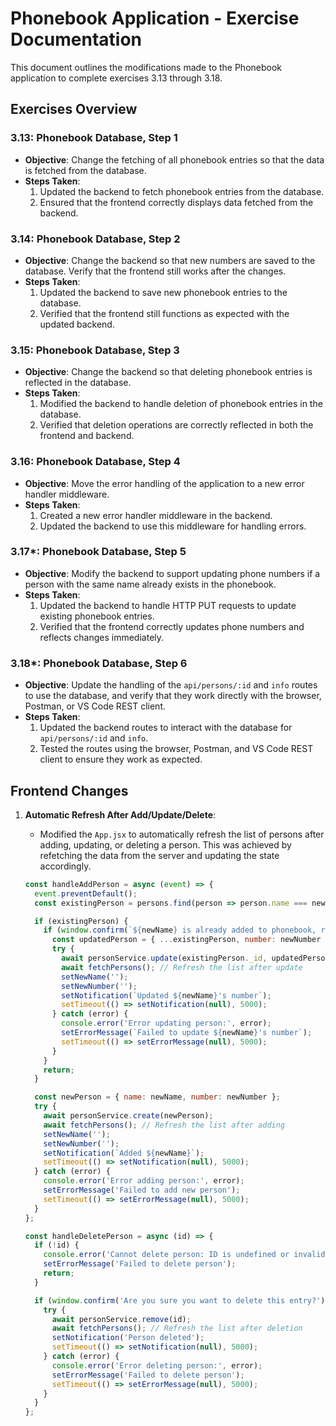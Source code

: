 # Phonebook Application - Exercise Documentation

This document outlines the modifications made to the Phonebook application to complete exercises 3.13 through 3.18.

## Exercises Overview

### 3.13: Phonebook Database, Step 1

- **Objective**: Change the fetching of all phonebook entries so that the data is fetched from the database.
- **Steps Taken**:
  1. Updated the backend to fetch phonebook entries from the database.
  2. Ensured that the frontend correctly displays data fetched from the backend.

### 3.14: Phonebook Database, Step 2

- **Objective**: Change the backend so that new numbers are saved to the database. Verify that the frontend still works after the changes.
- **Steps Taken**:
  1. Updated the backend to save new phonebook entries to the database.
  2. Verified that the frontend still functions as expected with the updated backend.

### 3.15: Phonebook Database, Step 3

- **Objective**: Change the backend so that deleting phonebook entries is reflected in the database.
- **Steps Taken**:
  1. Modified the backend to handle deletion of phonebook entries in the database.
  2. Verified that deletion operations are correctly reflected in both the frontend and backend.

### 3.16: Phonebook Database, Step 4

- **Objective**: Move the error handling of the application to a new error handler middleware.
- **Steps Taken**:
  1. Created a new error handler middleware in the backend.
  2. Updated the backend to use this middleware for handling errors.

### 3.17*: Phonebook Database, Step 5

- **Objective**: Modify the backend to support updating phone numbers if a person with the same name already exists in the phonebook.
- **Steps Taken**:
  1. Updated the backend to handle HTTP PUT requests to update existing phonebook entries.
  2. Verified that the frontend correctly updates phone numbers and reflects changes immediately.

### 3.18*: Phonebook Database, Step 6

- **Objective**: Update the handling of the `api/persons/:id` and `info` routes to use the database, and verify that they work directly with the browser, Postman, or VS Code REST client.
- **Steps Taken**:
  1. Updated the backend routes to interact with the database for `api/persons/:id` and `info`.
  2. Tested the routes using the browser, Postman, and VS Code REST client to ensure they work as expected.

## Frontend Changes

1. **Automatic Refresh After Add/Update/Delete**:
   - Modified the `App.jsx` to automatically refresh the list of persons after adding, updating, or deleting a person. This was achieved by refetching the data from the server and updating the state accordingly.

   ```jsx
   const handleAddPerson = async (event) => {
     event.preventDefault();
     const existingPerson = persons.find(person => person.name === newName);

     if (existingPerson) {
       if (window.confirm(`${newName} is already added to phonebook, replace the old number with a new one?`)) {
         const updatedPerson = { ...existingPerson, number: newNumber };
         try {
           await personService.update(existingPerson._id, updatedPerson);
           await fetchPersons(); // Refresh the list after update
           setNewName('');
           setNewNumber('');
           setNotification(`Updated ${newName}'s number`);
           setTimeout(() => setNotification(null), 5000);
         } catch (error) {
           console.error('Error updating person:', error);
           setErrorMessage(`Failed to update ${newName}'s number`);
           setTimeout(() => setErrorMessage(null), 5000);
         }
       }
       return;
     }

     const newPerson = { name: newName, number: newNumber };
     try {
       await personService.create(newPerson);
       await fetchPersons(); // Refresh the list after adding
       setNewName('');
       setNewNumber('');
       setNotification(`Added ${newName}`);
       setTimeout(() => setNotification(null), 5000);
     } catch (error) {
       console.error('Error adding person:', error);
       setErrorMessage('Failed to add new person');
       setTimeout(() => setErrorMessage(null), 5000);
     }
   };

   const handleDeletePerson = async (id) => {
     if (!id) {
       console.error('Cannot delete person: ID is undefined or invalid');
       setErrorMessage('Failed to delete person');
       return;
     }

     if (window.confirm('Are you sure you want to delete this entry?')) {
       try {
         await personService.remove(id);
         await fetchPersons(); // Refresh the list after deletion
         setNotification('Person deleted');
         setTimeout(() => setNotification(null), 5000);
       } catch (error) {
         console.error('Error deleting person:', error);
         setErrorMessage('Failed to delete person');
         setTimeout(() => setErrorMessage(null), 5000);
       }
     }
   };
